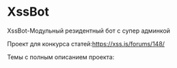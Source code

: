 # XssBot
XssBot-Модульный резидентный бот с супер админкой

Проект для конкурса статей:https://xss.is/forums/148/

Темы с полным описанием проекта:
